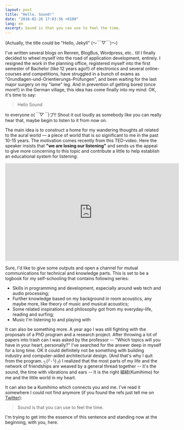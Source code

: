 ```yaml
---
layout: post
title: "Hello, Sound!"
date: "2018-02-26 17:03:36 +0100"
lang: en
excerpt: Sound is that you can use to feel the time.
---
```


(Actually, the title could be "Hello, Jekyll" (～￣▽￣)～)

I've written several blogs on Renren, BlogBus, Wordpress, etc.. till I finally decided to wheel myself into the road of application development, entirely. I resigned the work in the planning office, registered myself into the first semester of Bachelor (like 12 years ago!!) of electronics and several online-courses and competitions, have struggled in a bunch of exams as "Grundlagen-und-Orientierungs-Prüfungen", and been waiting for the last major surgery on my "lame" leg. And in prevention of getting bored (once more!!) in the German village, this idea has come finally into my mind: OK, it's time to say:

> Hello Sound

to everyone o(*￣▽￣*)ブ!! Shout it out loudly as somebody like you can really hear that, maybe begin to listen to it from now on.

The main idea is to construct a home for my wandering thoughts all related to the aural world — a piece of world that is so significant to me in the past 10-15 years. The motivation comes recently from this TED-video. Here the speaker insists that **"we are losing our listening"** and sends us the appeal to give more concerning to this topic and contribute a little to help establish an educational system for listening:

<iframe width="560" height="315" src="https://www.youtube.com/embed/cSohjlYQI2A" frameborder="0" allow="autoplay; encrypted-media" allowfullscreen></iframe>

Sure, I'd like to give some outputs and open a channel for mutual communications for technical and knowledge parts. This is set to be a logbook for my self-schooling that contains following series:
+ Skills in programming and development, especially around web tech and audio processing;
+ Further knowledge based on my background in room acoustics, any maybe more, like theory of music and musical acoustics;
+ Some related inspirations and philosophy got from my everyday-life, reading and surfing;
+ Music I'm listening to and playing with

It can also be something more. A year ago I was still fighting with the proposals of a PhD program and a research project. After throwing a lot of papers into trash can I was asked by the professor -- "Which topics will you have in your heart, personally?" I've searched for the answer deep in myself for a long time. OK it could definitely not be something with building industry and computer-aided architectural design. (And that's why I quit from the program. ╮(╯-╰)╭) I realized that the most parts of my life and the network of friendships are weaved by a general thread together -- it's the sound, the time with vibrations and ears -- It is the right 組紐(Kumihimo) for me and the little world in my heart.

It can also be a Kumihimo which connects you and me. I've read it somewhere I could not find anymore (if you found the refs just tell me on [Twitter](https://twitter.com/apiSchaan)):

> Sound is that you can use to feel the time.

I'm trying to get into the essence of this sentence and standing now at the beginning, with you, here.
